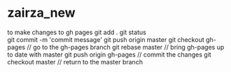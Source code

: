 # zairza_new

to make changes to gh pages
git add .
git status  
git commit -m 'commit message'
git push origin master
git checkout gh-pages // go to the gh-pages branch
git rebase master // bring gh-pages up to date with master
git push origin gh-pages // commit the changes
git checkout master // return to the master branch